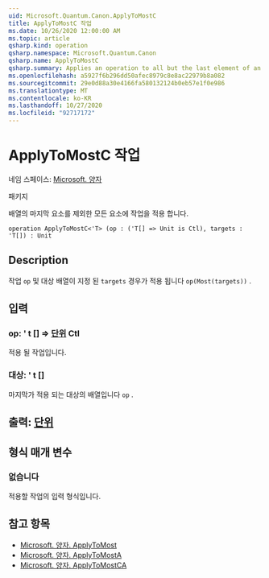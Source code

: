 ```yaml
---
uid: Microsoft.Quantum.Canon.ApplyToMostC
title: ApplyToMostC 작업
ms.date: 10/26/2020 12:00:00 AM
ms.topic: article
qsharp.kind: operation
qsharp.namespace: Microsoft.Quantum.Canon
qsharp.name: ApplyToMostC
qsharp.summary: Applies an operation to all but the last element of an array.
ms.openlocfilehash: a5927f6b296dd50afec8979c8e8ac22979b8a082
ms.sourcegitcommit: 29e0d88a30e4166fa580132124b0eb57e1f0e986
ms.translationtype: MT
ms.contentlocale: ko-KR
ms.lasthandoff: 10/27/2020
ms.locfileid: "92717172"
---
```

# <a name="applytomostc-operation"></a>ApplyToMostC 작업

네임 스페이스: [Microsoft. 양자](xref:Microsoft.Quantum.Canon)

패키지 [](https://nuget.org/packages/)


배열의 마지막 요소를 제외한 모든 요소에 작업을 적용 합니다.

```qsharp
operation ApplyToMostC<'T> (op : ('T[] => Unit is Ctl), targets : 'T[]) : Unit
```


## <a name="description"></a>Description

작업 `op` 및 대상 배열이 지정 된 `targets` 경우가 적용 됩니다 `op(Most(targets))` .

## <a name="input"></a>입력

### <a name="op--t--unit-ctl"></a>op: ' t [] => [단위](xref:microsoft.quantum.lang-ref.unit) Ctl

적용 될 작업입니다.


### <a name="targets--t"></a>대상: ' t []

마지막가 적용 되는 대상의 배열입니다 `op` .



## <a name="output--unit"></a>출력: [단위](xref:microsoft.quantum.lang-ref.unit)



## <a name="type-parameters"></a>형식 매개 변수

### <a name="t"></a>없습니다

적용할 작업의 입력 형식입니다.

## <a name="see-also"></a>참고 항목

- [Microsoft. 양자. ApplyToMost](xref:Microsoft.Quantum.Canon.ApplyToMost)
- [Microsoft. 양자. ApplyToMostA](xref:Microsoft.Quantum.Canon.ApplyToMostA)
- [Microsoft. 양자. ApplyToMostCA](xref:Microsoft.Quantum.Canon.ApplyToMostCA)